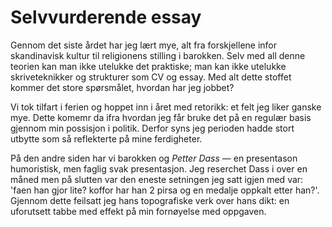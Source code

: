 # Selvvurderende essay

<!-- Hva mener du at du har jobbet godt med i faget? -->
<!-- Føler du at du har utviklet deg i faget? Begrunn. -->
<!-- Hvilke tekster har gjort inntrykk på deg? -->
<!-- Ønsker for 2.termin -->
<!-- Vurder deg selv med karakter i muntlig og skriftlig. Begrunn svaret. -->

Gennom det siste årdet har jeg lært mye, alt fra forskjellene infor skandinavisk kultur til religionens stilling i barokken. Selv med all denne teorien kan man ikke utelukke det praktiske; man kan ikke utelukke skriveteknikker og strukturer som CV og essay. Med alt dette stoffet kommer det store spørsmålet, hvordan har jeg jobbet?

Vi tok tilfart i ferien og hoppet inn i året med retorikk: et felt jeg liker ganske mye. Dette komemr da ifra hvordan jeg får bruke det på en regulær basis gjennom min possisjon i politik. Derfor syns jeg perioden hadde stort utbytte som så reflekterte på mine ferdigheter.

På den andre siden har vi barokken og _Petter Dass_ &mdash; en presentason humoristisk, men faglig svak presentasjon. Jeg reserchet Dass i over en måned men på slutten var den eneste setningen jeg satt igjen med var: 'faen han gjor lite? koffor har han 2 pirsa og en medalje oppkalt etter han?'.
Gjennom dette feilsatt jeg hans topografiske verk over hans dikt: en uforutsett tabbe med effekt på min fornøyelse med oppgaven.
